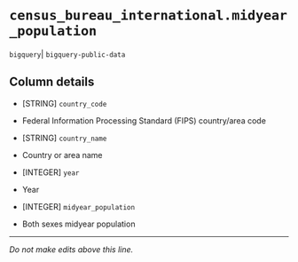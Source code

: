 # `census_bureau_international.midyear_population`
`bigquery`| `bigquery-public-data`

## Column details
* [STRING]    `country_code`
 - Federal Information Processing Standard (FIPS) country/area code
* [STRING]    `country_name`
 - Country or area name
* [INTEGER]   `year`
 - Year
* [INTEGER]   `midyear_population`
 - Both sexes midyear population

-------------------------------------------------------------------------------
*Do not make edits above this line.*
